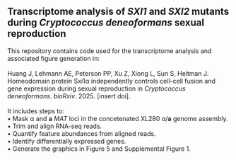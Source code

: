## Transcriptome analysis of *SXI1* and *SXI2* mutants during *Cryptococcus deneoformans* sexual reproduction
This repository contains code used for the transcriptome analysis and associated figure generation in: \
\
Huang J, Lehmann AE, Peterson PP, Xu Z, Xiong L, Sun S, Heitman J.
Homeodomain protein Sxi1α independently controls cell-cell fusion and gene expression during sexual reproduction
in *Cryptococcus deneoformans*. *bioRxiv*. 2025. [insert doi]. \
\
It includes steps to: \
  • Mask α and **a** *MAT* loci in the concetenated XL280 α/**a** genome assembly. \
  • Trim and align RNA-seq reads. \
  • Quantify feature abundances from aligned reads. \
  • Identify differentially expressed genes. \
  • Generate the graphics in Figure 5 and Supplemental Figure 1.
